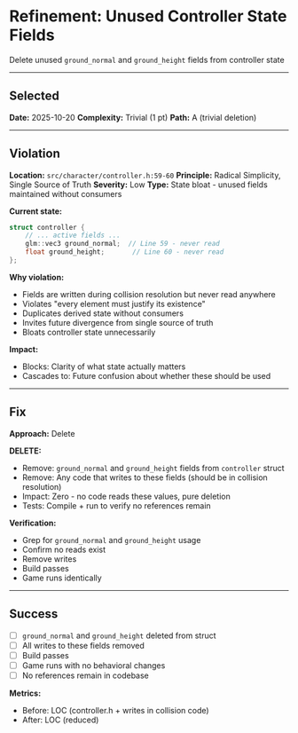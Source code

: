 # Refinement: Unused Controller State Fields

Delete unused `ground_normal` and `ground_height` fields from controller state

---

<!-- BEGIN: SELECT/SELECTED -->
## Selected

**Date:** 2025-10-20
**Complexity:** Trivial (1 pt)
**Path:** A (trivial deletion)
<!-- END: SELECT/SELECTED -->

---

<!-- BEGIN: SELECT/VIOLATION -->
## Violation

**Location:** `src/character/controller.h:59-60`
**Principle:** Radical Simplicity, Single Source of Truth
**Severity:** Low
**Type:** State bloat - unused fields maintained without consumers

**Current state:**
```cpp
struct controller {
    // ... active fields ...
    glm::vec3 ground_normal;  // Line 59 - never read
    float ground_height;       // Line 60 - never read
};
```

**Why violation:**
- Fields are written during collision resolution but never read anywhere
- Violates "every element must justify its existence"
- Duplicates derived state without consumers
- Invites future divergence from single source of truth
- Bloats controller state unnecessarily

**Impact:**
- Blocks: Clarity of what state actually matters
- Cascades to: Future confusion about whether these should be used
<!-- END: SELECT/VIOLATION -->

---

<!-- BEGIN: SELECT/FIX -->
## Fix

**Approach:** Delete

**DELETE:**
- Remove: `ground_normal` and `ground_height` fields from `controller` struct
- Remove: Any code that writes to these fields (should be in collision resolution)
- Impact: Zero - no code reads these values, pure deletion
- Tests: Compile + run to verify no references remain

**Verification:**
- Grep for `ground_normal` and `ground_height` usage
- Confirm no reads exist
- Remove writes
- Build passes
- Game runs identically
<!-- END: SELECT/FIX -->

---

<!-- BEGIN: SELECT/SUCCESS -->
## Success

- [ ] `ground_normal` and `ground_height` deleted from struct
- [ ] All writes to these fields removed
- [ ] Build passes
- [ ] Game runs with no behavioral changes
- [ ] No references remain in codebase

**Metrics:**
- Before: LOC (controller.h + writes in collision code)
- After: LOC (reduced)
<!-- END: SELECT/SUCCESS -->
